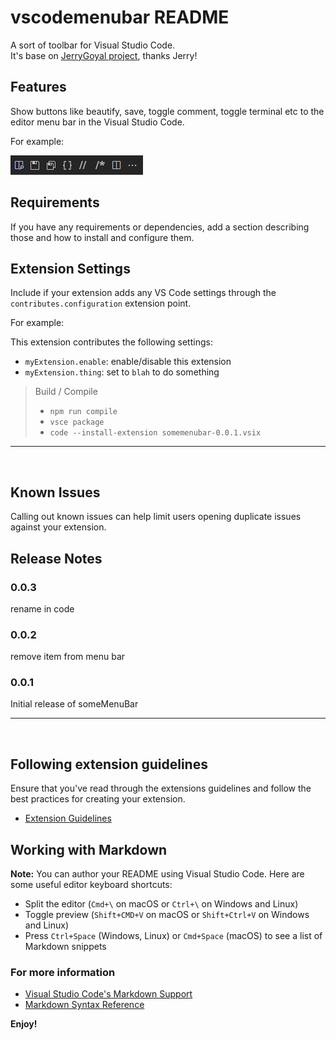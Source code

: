 # vscodemenubar README

A sort of toolbar for Visual Studio Code.
<br />
It's base on [JerryGoyal project](https://github.com/JerryGoyal/Shortcut-Menu-Bar-VSCode-Extension), thanks Jerry!

## Features

Show buttons like beautify, save, toggle comment, toggle terminal etc to the editor menu bar in the Visual Studio Code.

For example:

![vscodemenubar](images/vsCodeMenuBar.png)

## Requirements

If you have any requirements or dependencies, add a section describing those and how to install and configure them.

## Extension Settings

Include if your extension adds any VS Code settings through the `contributes.configuration` extension point.

For example:

This extension contributes the following settings:

* `myExtension.enable`: enable/disable this extension
* `myExtension.thing`: set to `blah` to do something

> Build / Compile
> * `npm run compile`
> * `vsce package`
> * `code --install-extension somemenubar-0.0.1.vsix`
---
<br/>

## Known Issues

Calling out known issues can help limit users opening duplicate issues against your extension.

## Release Notes

### 0.0.3
rename in code

### 0.0.2
remove item from menu bar

### 0.0.1

Initial release of someMenuBar

---
<br/>

## Following extension guidelines

Ensure that you've read through the extensions guidelines and follow the best practices for creating your extension.

* [Extension Guidelines](https://code.visualstudio.com/api/references/extension-guidelines)

## Working with Markdown

**Note:** You can author your README using Visual Studio Code.  Here are some useful editor keyboard shortcuts:

* Split the editor (`Cmd+\` on macOS or `Ctrl+\` on Windows and Linux)
* Toggle preview (`Shift+CMD+V` on macOS or `Shift+Ctrl+V` on Windows and Linux)
* Press `Ctrl+Space` (Windows, Linux) or `Cmd+Space` (macOS) to see a list of Markdown snippets

### For more information

* [Visual Studio Code's Markdown Support](http://code.visualstudio.com/docs/languages/markdown)
* [Markdown Syntax Reference](https://help.github.com/articles/markdown-basics/)

**Enjoy!**
